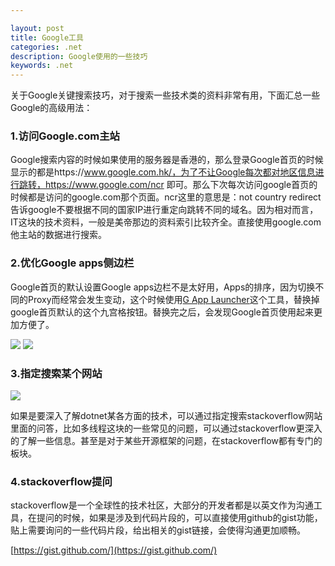 ```yaml
---

layout: post
title: Google工具
categories: .net
description: Google使用的一些技巧
keywords: .net
---
```



关于Google关键搜索技巧，对于搜索一些技术类的资料非常有用，下面汇总一些Google的高级用法：
### 1.访问Google.com主站

Google搜索内容的时候如果使用的服务器是香港的，那么登录Google首页的时候显示的都是https://www.google.com.hk/，为了不让Google每次都对地区信息进行跳转，https://www.google.com/ncr  即可。那么下次每次访问google首页的时候都是访问的google.com那个页面。ncr这里的意思是：not country redirect  告诉google不要根据不同的国家IP进行重定向跳转不同的域名。因为相对而言，IT这块的技术资料，一般是美帝那边的资料索引比较齐全。直接使用google.com他主站的数据进行搜索。
### 2.优化Google apps侧边栏

Google首页的默认设置Google apps边栏不是太好用，Apps的排序，因为切换不同的Proxy而经常会发生变动，这个时候使用[G App Launcher](https://chrome.google.com/webstore/detail/g-app-launcher-customizer/ponjkmladgjfjgllmhnkhgbgocdigcjm)这个工具，替换掉google首页默认的这个九宫格按钮。替换完之后，会发现Google首页使用起来更加方便了。

<img src="https://cs-cn.top/images/posts/google_g939.png"/>

<img src="https://cs-cn.top/images/posts/google_apps0316.png"/>



### 3.指定搜索某个网站

<img src="https://cs-cn.top/images/posts/dotnetcore_multipleThreading3142.png"/>

如果是要深入了解dotnet某各方面的技术，可以通过指定搜索stackoverflow网站里面的问答，比如多线程这块的一些常见的问题，可以通过stackoverflow更深入的了解一些信息。甚至是对于某些开源框架的问题，在stackoverflow都有专门的板块。

### 4.stackoverflow提问

stackoverflow是一个全球性的技术社区，大部分的开发者都是以英文作为沟通工具，在提问的时候，如果是涉及到代码片段的，可以直接使用github的gist功能，贴上需要询问的一些代码片段，给出相关的gist链接，会使得沟通更加顺畅。

[https://gist.github.com/](https://gist.github.com/)



